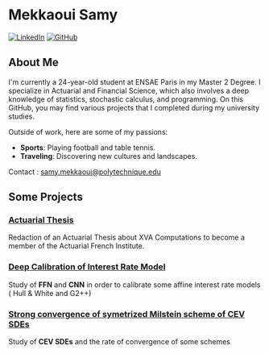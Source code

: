 # Mekkaoui Samy 


[![LinkedIn](https://img.shields.io/badge/LinkedIn-0077B5?style=for-the-badge&logo=linkedin&logoColor=white)](https://www.linkedin.com/in/samy-mekkaoui-3ba12a1b6/)
[![GitHub](https://img.shields.io/badge/GitHub-100000?style=for-the-badge&logo=github&logoColor=white)](https://github.com/SamyMekk)



## About Me

I'm currently a 24-year-old student at ENSAE Paris in my Master 2 Degree. I specialize in Actuarial and Financial Science, which also involves a deep knowledge of statistics, stochastic calculus, and programming.
On this GitHub, you may find various projects that I completed during my university studies.


Outside of work, here are some of my passions:

- **Sports**: Playing football and table tennis.
- **Traveling**: Discovering new cultures and landscapes.

Contact : samy.mekkaoui@polytechnique.edu


## Some Projects


### [Actuarial Thesis ](https://github.com/SamyMekk/project1)
Redaction of an Actuarial Thesis about XVA Computations to become a member of the Actuarial French Institute.



### [Deep Calibration of Interest Rate Model](https://github.com/SamyMekk/Deep_Learning_For_Finance)
Study of $\textbf{FFN}$ and  $\textbf{CNN}$ in order  to calibrate some affine interest rate models ( Hull & White and G2++)

### [Strong convergence of symetrized Milstein scheme of CEV SDEs ](https://github.com/SamyMekk/Monte-Carlo-Projects)
Study of $\textbf{CEV SDEs}$ and the rate of convergence of some schemes 

